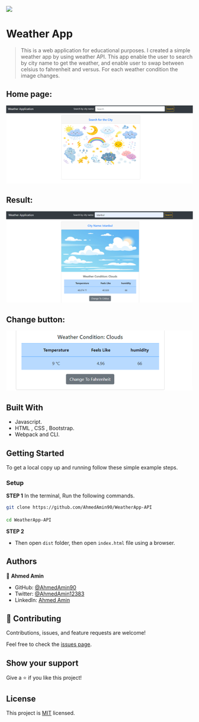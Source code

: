 ![](https://img.shields.io/badge/Microverse-blueviolet)

# Weather App

>This is a web application for educational purposes. I created a simple weather app by using weather API. This app enable the user to search by city name to get the weather, and enable user to swap between celsius to fahrenheit and versus. For each weather condition the image changes.


## Home page:
![screenshot](src/img/Weather-App.png) 


## Result:
![screenshot](src/img/Weather-App-search.png)

## Change button:

![screenshot](src/img/Weather-App-change.png)


## Built With

- Javascript.
- HTML , CSS , Bootstrap.
- Webpack and CLI.


## Getting Started

To get a local copy up and running follow these simple example steps.

### Setup

**STEP 1**
In the terminal, Run the following commands.

```bash
git clone https://github.com/AhmedAmin90/WeatherApp-API

cd WeatherApp-API
```

**STEP 2**
- Then open `dist` folder, then open `index.html` file using a browser.

## Authors

👤 **Ahmed Amin**

- GitHub: [@AhmedAmin90](https://github.com/AhmedAmin90)
- Twitter: [@AhmedAmin12383](https://twitter.com/AhmedAmin12383)
- LinkedIn: [Ahmed Amin](https://www.linkedin.com/in/web-developer/)


## 🤝 Contributing

Contributions, issues, and feature requests are welcome!

Feel free to check the [issues page]((https://github.com/AhmedAmin90/WeatherApp-API/issues)).

## Show your support

Give a ⭐️ if you like this project!

## License
<p>This project is <a href="./LICENSE">MIT</a> licensed.</p>